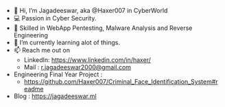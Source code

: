 - 👋 Hi, I’m Jagadeeswar, aka @Haxer007 in CyberWorld
- 💻 Passion in Cyber Security.
- 👀 Skilled in WebApp Pentesting, Malware Analysis and Reverse Engineering
- 🌱 I’m currently learning alot of things.
- 📫 Reach me out on 
     - LinkedIn: https://www.linkedin.com/in/haxer/
     - Mail    : r.jagadeeswar2000@gmail.com
- Engineering Final Year Project :
     -  https://github.com/Haxer007/Criminal_Face_Identification_System#readme
- Blog : https://jagadeeswar.ml 
<!---
Haxer007/Haxer007 is a ✨ special ✨ repository because its `README.md` (this file) appears on your GitHub profile.
You can click the Preview link to take a look at your changes.
--->

